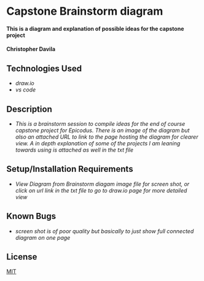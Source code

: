 # Capstone Brainstorm diagram

#### This is a diagram and explanation of possible ideas for the capstone project

#### Christopher Davila

## Technologies Used

* _draw.io_
* _vs code_


## Description

* _This is a brainstorm session to compile ideas for the end of course capstone project for Epicodus.  There is an image of the diagram but also an attached URL to link to the page hosting the diagram for clearer view.  A in depth explanation of some of the projects I am leaning towards using is attached as well in the txt file_


## Setup/Installation Requirements

* _View Diagram from Brainstorm diagam image file for screen shot, or click on url link in the txt file to go to draw.io page for more detailed view_

## Known Bugs

* _screen shot is of poor quality but basically to just show full connected diagram on one page_

## License
[MIT](https://yourlicesnepage)